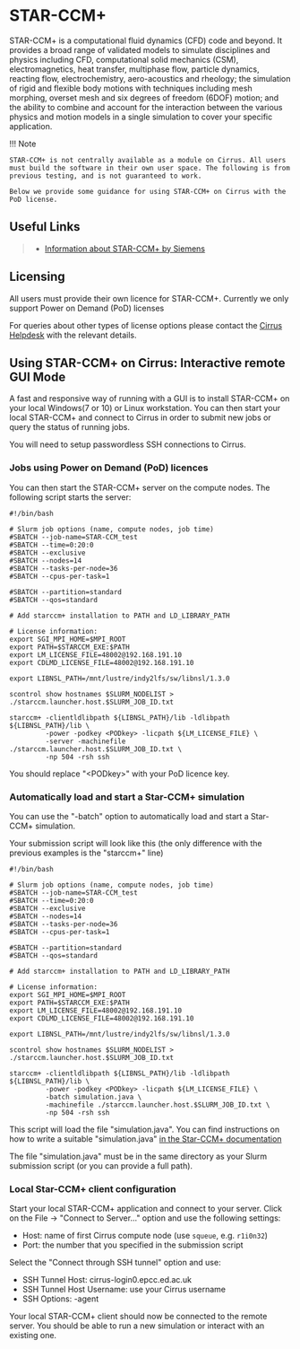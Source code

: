 # STAR-CCM+

STAR-CCM+ is a computational fluid dynamics (CFD) code and beyond. It
provides a broad range of validated models to simulate disciplines and
physics including CFD, computational solid mechanics (CSM),
electromagnetics, heat transfer, multiphase flow, particle dynamics,
reacting flow, electrochemistry, aero-acoustics and rheology; the
simulation of rigid and flexible body motions with techniques including
mesh morphing, overset mesh and six degrees of freedom (6DOF) motion;
and the ability to combine and account for the interaction between the
various physics and motion models in a single simulation to cover your
specific application.

!!! Note


	STAR-CCM+ is not centrally available as a module on Cirrus. All users 
    must build the software in their own user space. The following is from previous testing, and is not guaranteed to work. 

    Below we provide some guidance for using STAR-CCM+ on Cirrus with the 
    PoD license. 


## Useful Links

> - [Information about STAR-CCM+ by
>   Siemens](https://mdx.plm.automation.siemens.com/star-ccm-plus)

## Licensing

All users must provide their own licence for STAR-CCM+. Currently we
only support Power on Demand (PoD) licenses

For queries about other types of license options please contact the
[Cirrus Helpdesk](mailto:support@cirrus.ac.uk) with the relevant
details.

## Using STAR-CCM+ on Cirrus: Interactive remote GUI Mode

A fast and responsive way of running with a GUI is to install STAR-CCM+
on your local Windows(7 or 10) or Linux workstation. You can then start
your local STAR-CCM+ and connect to Cirrus in order to submit new jobs
or query the status of running jobs.

You will need to setup passwordless SSH connections to Cirrus.

### Jobs using Power on Demand (PoD) licences

You can then start the STAR-CCM+ server on the compute nodes. The
following script starts the server:

    #!/bin/bash

    # Slurm job options (name, compute nodes, job time)
    #SBATCH --job-name=STAR-CCM_test
    #SBATCH --time=0:20:0
    #SBATCH --exclusive
    #SBATCH --nodes=14
    #SBATCH --tasks-per-node=36
    #SBATCH --cpus-per-task=1

    #SBATCH --partition=standard
    #SBATCH --qos=standard

    # Add starccm+ installation to PATH and LD_LIBRARY_PATH

    # License information: 
    export SGI_MPI_HOME=$MPI_ROOT
    export PATH=$STARCCM_EXE:$PATH
    export LM_LICENSE_FILE=48002@192.168.191.10
    export CDLMD_LICENSE_FILE=48002@192.168.191.10

    export LIBNSL_PATH=/mnt/lustre/indy2lfs/sw/libnsl/1.3.0

    scontrol show hostnames $SLURM_NODELIST > ./starccm.launcher.host.$SLURM_JOB_ID.txt

    starccm+ -clientldlibpath ${LIBNSL_PATH}/lib -ldlibpath ${LIBNSL_PATH}/lib \
	         -power -podkey <PODkey> -licpath ${LM_LICENSE_FILE} \
	         -server -machinefile ./starccm.launcher.host.$SLURM_JOB_ID.txt \
	         -np 504 -rsh ssh

You should replace "<PODkey\>" with your PoD licence key.

### Automatically load and start a Star-CCM+ simulation

You can use the "-batch" option to automatically load and start a
Star-CCM+ simulation.

Your submission script will look like this (the only difference with the
previous examples is the "starccm+" line)

    #!/bin/bash

    # Slurm job options (name, compute nodes, job time)
    #SBATCH --job-name=STAR-CCM_test
    #SBATCH --time=0:20:0
    #SBATCH --exclusive
    #SBATCH --nodes=14
    #SBATCH --tasks-per-node=36
    #SBATCH --cpus-per-task=1

    #SBATCH --partition=standard
    #SBATCH --qos=standard

    # Add starccm+ installation to PATH and LD_LIBRARY_PATH

    # License information: 
    export SGI_MPI_HOME=$MPI_ROOT
    export PATH=$STARCCM_EXE:$PATH
    export LM_LICENSE_FILE=48002@192.168.191.10
    export CDLMD_LICENSE_FILE=48002@192.168.191.10

    export LIBNSL_PATH=/mnt/lustre/indy2lfs/sw/libnsl/1.3.0

    scontrol show hostnames $SLURM_NODELIST > ./starccm.launcher.host.$SLURM_JOB_ID.txt

    starccm+ -clientldlibpath ${LIBNSL_PATH}/lib -ldlibpath ${LIBNSL_PATH}/lib \
	         -power -podkey <PODkey> -licpath ${LM_LICENSE_FILE} \
	         -batch simulation.java \
	         -machinefile ./starccm.launcher.host.$SLURM_JOB_ID.txt \
	         -np 504 -rsh ssh

This script will load the file "simulation.java". You can find
instructions on how to write a suitable "simulation.java"
[in the Star-CCM+ documentation](https://mdx.plm.automation.siemens.com/star-ccm-plus)

The file "simulation.java" must be in the same directory as your Slurm
submission script (or you can provide a full path).

### Local Star-CCM+ client configuration

Start your local STAR-CCM+ application and connect to your server. Click
on the File -\> "Connect to Server..." option and use the following
settings:

- Host: name of first Cirrus compute node (use ``squeue``, e.g. ``r1i0n32``)
- Port: the number that you specified in the submission script

Select the "Connect through SSH tunnel" option and use:

- SSH Tunnel Host: cirrus-login0.epcc.ed.ac.uk
- SSH Tunnel Host Username: use your Cirrus username
- SSH Options: -agent

Your local STAR-CCM+ client should now be connected to the remote
server. You should be able to run a new simulation or interact with an
existing one.
